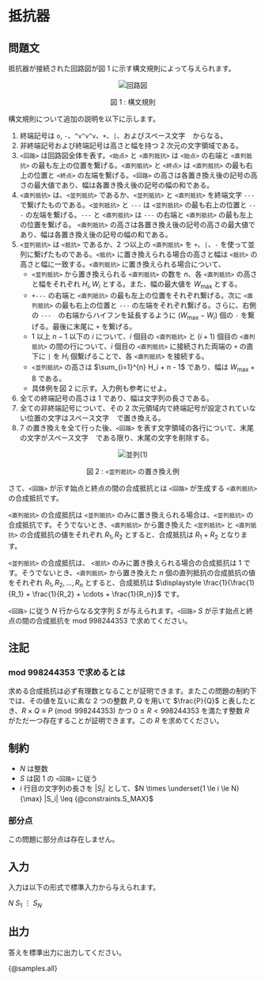 # 抵抗器

## 問題文

抵抗器が接続された回路図が図 1 に示す構文規則によって与えられます。

<div align="center">

![回路図](https://hackmd.io/_uploads/SJCL7xo5ke.png)

図 1 : 構文規則

</div>

構文規則について追加の説明を以下に示します。

1. 終端記号は `o`, `-`、`^v^v^v`、`+`、`|`、およびスペース文字 ` ` からなる。
2. 非終端記号および終端記号は高さと幅を持つ $2$ 次元の文字領域である。
3. `<回路>` は回路図全体を表す。`<始点>` と `<直列抵抗>` は `<始点>` の右端と `<直列抵抗>` の最も左上の位置を繋げる。`<直列抵抗>` と `<終点>` は `<直列抵抗>` の最も右上の位置と `<終点>` の左端を繋げる。`<回路>` の高さは各置き換え後の記号の高さの最大値であり、幅は各置き換え後の記号の幅の和である。
4. `<直列抵抗>` は、`<並列抵抗>` であるか、`<並列抵抗>` と `<直列抵抗>` を終端文字 `---` で繋げたものである。`<並列抵抗>` と `---` は `<並列抵抗>` の最も右上の位置と `---` の左端を繋げる。`---` と `<直列抵抗>` は `---` の右端と `<直列抵抗>` の最も左上の位置を繋げる。 `<直列抵抗>` の高さは各置き換え後の記号の高さの最大値であり、幅は各置き換え後の記号の幅の和である。
5. `<並列抵抗>` は `<抵抗>` であるか、$2$ つ以上の `<直列抵抗>` を `+`、`|`、`-` を使って並列に繋げたものである。`<抵抗>` に置き換えられる場合の高さと幅は `<抵抗>` の高さと幅に一致する。`<直列抵抗>` に置き換えられる場合について、
   - `<並列抵抗>` から置き換えられる `<直列抵抗>` の数を $n$、各 `<直列抵抗>` の高さと幅をそれぞれ $H_i, W_i$ とする。また、幅の最大値を $W_\mathrm{max}$ とする。
   - `+---` の右端と `<直列抵抗>` の最も左上の位置をそれぞれ繋げる。次に `<直列抵抗>` の最も右上の位置と `---` の左端をそれぞれ繋げる。さらに、右側の `---`　の右端からハイフンを延長するように $(W_\mathrm{max} - W_i)$ 個の `-` を繋げる。最後に末尾に `+` を繋げる。
   - $1$ 以上 $n - 1$ 以下の $i$ について、$i$ 個目の `<直列抵抗>` と $(i + 1)$ 個目の `<直列抵抗>` の間の行について、$i$ 個目の `<直列抵抗>` に接続された両端の `+` の直下に `|` を $H_i$ 個繋げることで、各 `<直列抵抗>` を接続する。
   - `<並列抵抗>` の高さは $\sum_{i=1}^{n} H_i + n - 1$ であり、幅は $W_\mathrm{max} + 8$ である。
   - 具体例を図 2 に示す。入力例も参考にせよ。
6. 全ての終端記号の高さは $1$ であり、幅は文字列の長さである。
7. 全ての非終端記号について、その $2$ 次元領域内で終端記号が設定されていない位置の文字はスペース文字 ` ` で置き換える。
8. 7 の置き換えを全て行った後、`<回路>` を表す文字領域の各行について、末尾の文字がスペース文字 ` ` である限り、末尾の文字を削除する。

<div align="center">

![並列(1)](https://hackmd.io/_uploads/B1AUmeoqyl.png)

図 2 : `<並列抵抗>` の置き換え例

</div>

さて、`<回路>` が示す始点と終点の間の合成抵抗とは `<回路>` が生成する `<直列抵抗>` の合成抵抗です。

`<直列抵抗>` の合成抵抗は `<並列抵抗>` のみに置き換えられる場合は、`<並列抵抗>` の合成抵抗です。そうでないとき、`<直列抵抗>` から置き換えた `<並列抵抗>` と `<直列抵抗>` の合成抵抗の値をそれぞれ $R_1, R_2$ とすると、合成抵抗は $R_1 + R_2$ となります。

`<並列抵抗>` の合成抵抗は、 `<抵抗>` のみに置き換えられる場合の合成抵抗は $1$ です。そうでないとき、`<直列抵抗>` から置き換えた $n$ 個の直列抵抗の合成抵抗の値をそれぞれ $R_1, R_2, \dots, R_n$ とすると、合成抵抗は $\displaystyle \frac{1}{\frac{1}{R_1} + \frac{1}{R_2} + \cdots + \frac{1}{R_n}}$ です。


`<回路>` に従う $N$ 行からなる文字列 $S$ が与えられます。`<回路>` $S$ が示す始点と終点の間の合成抵抗を $\mathrm{mod}\ 998244353$ で求めてください。

## 注記

### $\mathrm{mod}\ 998244353$ で求めるとは

求める合成抵抗は必ず有理数となることが証明できます。またこの問題の制約下では、その値を互いに素な $2$ つの整数 $P, Q$ を用いて $\frac{P}{Q}$ と表したとき、$R \times Q \equiv P \pmod{998244353}$ かつ $0 \leq R < 998244353$ を満たす整数 $R$ がただ一つ存在することが証明できます。この $R$ を求めてください。


## 制約

- $N$ は整数
- $S$ は図 1 の `<回路>` に従う
- $i$ 行目の文字列の長さを $|S_i|$ として、$N \times \underset{1 \le i \le N}{\max} |S_i| \leq {@constraints.S_MAX}$

### 部分点

この問題に部分点は存在しません。

## 入力

入力は以下の形式で標準入力から与えられます。

<div class="code-math">

$N$
$S_1$
$\vdots$
$S_N$
    
</div>

## 出力

答えを標準出力に出力してください。

{@samples.all}
